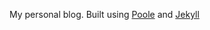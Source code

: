 My personal blog. Built using <a href="https://github.com/poole/poole">Poole</a> and <a href="http://jekyllrb.com/">Jekyll</a>

